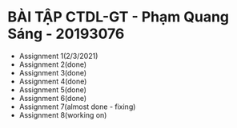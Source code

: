 # BÀI TẬP CTDL-GT - Phạm Quang Sáng - 20193076
- Assignment 1(2/3/2021)
- Assignment 2(done)
- Assignment 3(done)
- Assignment 4(done)
- Assignment 5(done)
- Assignment 6(done)
- Assignment 7(almost done - fixing)
- Assignment 8(working on)